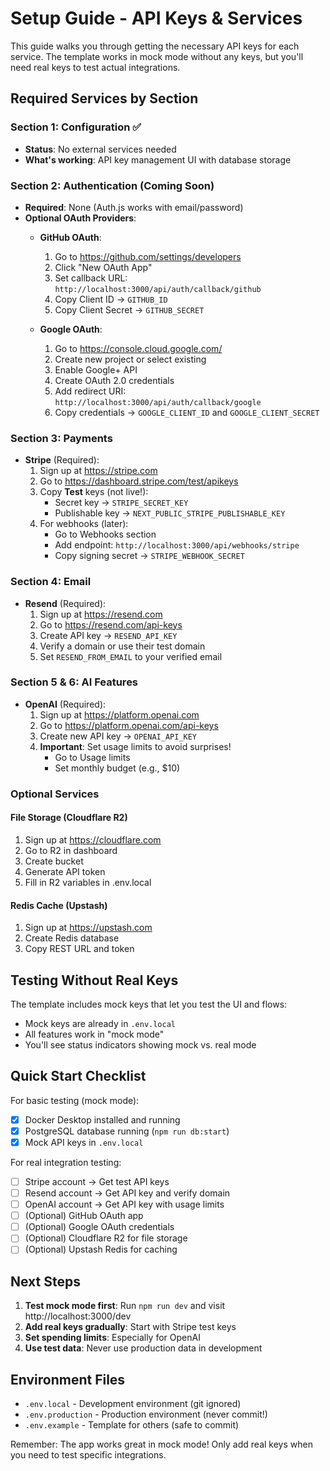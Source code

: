 # Setup Guide - API Keys & Services

This guide walks you through getting the necessary API keys for each service. The template works in mock mode without any keys, but you'll need real keys to test actual integrations.

## Required Services by Section

### Section 1: Configuration ✅
- **Status**: No external services needed
- **What's working**: API key management UI with database storage

### Section 2: Authentication (Coming Soon)
- **Required**: None (Auth.js works with email/password)
- **Optional OAuth Providers**:
  - **GitHub OAuth**: 
    1. Go to https://github.com/settings/developers
    2. Click "New OAuth App"
    3. Set callback URL: `http://localhost:3000/api/auth/callback/github`
    4. Copy Client ID → `GITHUB_ID`
    5. Copy Client Secret → `GITHUB_SECRET`
  
  - **Google OAuth**:
    1. Go to https://console.cloud.google.com/
    2. Create new project or select existing
    3. Enable Google+ API
    4. Create OAuth 2.0 credentials
    5. Add redirect URI: `http://localhost:3000/api/auth/callback/google`
    6. Copy credentials → `GOOGLE_CLIENT_ID` and `GOOGLE_CLIENT_SECRET`

### Section 3: Payments
- **Stripe** (Required):
  1. Sign up at https://stripe.com
  2. Go to https://dashboard.stripe.com/test/apikeys
  3. Copy **Test** keys (not live!):
     - Secret key → `STRIPE_SECRET_KEY`
     - Publishable key → `NEXT_PUBLIC_STRIPE_PUBLISHABLE_KEY`
  4. For webhooks (later):
     - Go to Webhooks section
     - Add endpoint: `http://localhost:3000/api/webhooks/stripe`
     - Copy signing secret → `STRIPE_WEBHOOK_SECRET`

### Section 4: Email
- **Resend** (Required):
  1. Sign up at https://resend.com
  2. Go to https://resend.com/api-keys
  3. Create API key → `RESEND_API_KEY`
  4. Verify a domain or use their test domain
  5. Set `RESEND_FROM_EMAIL` to your verified email

### Section 5 & 6: AI Features
- **OpenAI** (Required):
  1. Sign up at https://platform.openai.com
  2. Go to https://platform.openai.com/api-keys
  3. Create new API key → `OPENAI_API_KEY`
  4. **Important**: Set usage limits to avoid surprises!
     - Go to Usage limits
     - Set monthly budget (e.g., $10)

### Optional Services

#### File Storage (Cloudflare R2)
1. Sign up at https://cloudflare.com
2. Go to R2 in dashboard
3. Create bucket
4. Generate API token
5. Fill in R2 variables in .env.local

#### Redis Cache (Upstash)
1. Sign up at https://upstash.com
2. Create Redis database
3. Copy REST URL and token

## Testing Without Real Keys

The template includes mock keys that let you test the UI and flows:
- Mock keys are already in `.env.local`
- All features work in "mock mode"
- You'll see status indicators showing mock vs. real mode

## Quick Start Checklist

For basic testing (mock mode):
- [x] Docker Desktop installed and running
- [x] PostgreSQL database running (`npm run db:start`)
- [x] Mock API keys in `.env.local`

For real integration testing:
- [ ] Stripe account → Get test API keys
- [ ] Resend account → Get API key and verify domain
- [ ] OpenAI account → Get API key with usage limits
- [ ] (Optional) GitHub OAuth app
- [ ] (Optional) Google OAuth credentials
- [ ] (Optional) Cloudflare R2 for file storage
- [ ] (Optional) Upstash Redis for caching

## Next Steps

1. **Test mock mode first**: Run `npm run dev` and visit http://localhost:3000/dev
2. **Add real keys gradually**: Start with Stripe test keys
3. **Set spending limits**: Especially for OpenAI
4. **Use test data**: Never use production data in development

## Environment Files

- `.env.local` - Development environment (git ignored)
- `.env.production` - Production environment (never commit!)
- `.env.example` - Template for others (safe to commit)

Remember: The app works great in mock mode! Only add real keys when you need to test specific integrations.